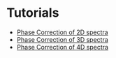 # Tutorials

* [Phase Correction of 2D spectra](2D.md)
* [Phase Correction of 3D spectra](3D.md)
* [Phase Correction of 4D spectra](4D.md)